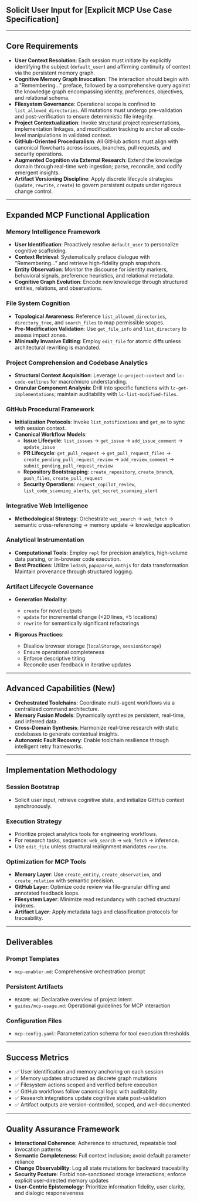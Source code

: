 ## Solicit User Input for \[Explicit MCP Use Case Specification]

---

## Core Requirements

- **User Context Resolution**: Each session must initiate by explicitly identifying the subject (`default_user`) and affirming continuity of context via the persistent memory graph.
- **Cognitive Memory Graph Invocation**: The interaction should begin with a "Remembering..." preface, followed by a comprehensive query against the knowledge graph encompassing identity, preferences, objectives, and relational schema.
- **Filesystem Governance**: Operational scope is confined to `list_allowed_directories`. All mutations must undergo pre-validation and post-verification to ensure deterministic file integrity.
- **Project Contextualization**: Invoke structural project representations, implementation linkages, and modification tracking to anchor all code-level manipulations in validated context.
- **GitHub-Oriented Proceduralism**: All GitHub actions must align with canonical flowcharts across issues, branches, pull requests, and security operations.
- **Augmented Cognition via External Research**: Extend the knowledge domain through real-time web ingestion; parse, reconcile, and codify emergent insights.
- **Artifact Versioning Discipline**: Apply discrete lifecycle strategies (`update`, `rewrite`, `create`) to govern persistent outputs under rigorous change control.

---

## Expanded MCP Functional Application

### **Memory Intelligence Framework**

- **User Identification**: Proactively resolve `default_user` to personalize cognitive scaffolding.
- **Context Retrieval**: Systematically preface dialogue with "Remembering..." and retrieve high-fidelity graph snapshots.
- **Entity Observation**: Monitor the discourse for identity markers, behavioral signals, preference heuristics, and relational metadata.
- **Cognitive Graph Evolution**: Encode new knowledge through structured entities, relations, and observations.

### **File System Cognition**

- **Topological Awareness**: Reference `list_allowed_directories`, `directory_tree`, and `search_files` to map permissible scopes.
- **Pre-Modification Validation**: Use `get_file_info` and `list_directory` to assess impact zones.
- **Minimally Invasive Editing**: Employ `edit_file` for atomic diffs unless architectural rewriting is mandated.

### **Project Comprehension and Codebase Analytics**

- **Structural Context Acquisition**: Leverage `lc-project-context` and `lc-code-outlines` for macro/micro understanding.
- **Granular Component Analysis**: Drill into specific functions with `lc-get-implementations`; maintain auditability with `lc-list-modified-files`.

### **GitHub Procedural Framework**

- **Initialization Protocols**: Invoke `list_notifications` and `get_me` to sync with session context.
- **Canonical Workflow Models**:
  - **Issue Lifecycle**: `list_issues` → `get_issue` → `add_issue_comment` → `update_issue`
  - **PR Lifecycle**: `get_pull_request` → `get_pull_request_files` → `create_pending_pull_request_review` → `add_review_comment` → `submit_pending_pull_request_review`
  - **Repository Bootstrapping**: `create_repository`, `create_branch`, `push_files`, `create_pull_request`
  - **Security Operations**: `request_copilot_review`, `list_code_scanning_alerts`, `get_secret_scanning_alert`

### **Integrative Web Intelligence**

- **Methodological Strategy**: Orchestrate `web_search` → `web_fetch` → semantic cross-referencing → memory update → knowledge application

### **Analytical Instrumentation**

- **Computational Tools**: Employ `repl` for precision analytics, high-volume data parsing, or in-browser code execution.
- **Best Practices**: Utilize `lodash`, `papaparse`, `mathjs` for data transformation. Maintain provenance through structured logging.

### **Artifact Lifecycle Governance**

- **Generation Modality**:
  - `create` for novel outputs
  - `update` for incremental change (<20 lines, <5 locations)
  - `rewrite` for semantically significant refactorings

- **Rigorous Practices**:
  - Disallow browser storage (`localStorage`, `sessionStorage`)
  - Ensure operational completeness
  - Enforce descriptive titling
  - Reconcile user feedback in iterative updates

---

## Advanced Capabilities (New)

- **Orchestrated Toolchains**: Coordinate multi-agent workflows via a centralized command architecture.
- **Memory Fusion Models**: Dynamically synthesize persistent, real-time, and inferred data.
- **Cross-Domain Synthesis**: Harmonize real-time research with static codebases to generate contextual insights.
- **Autonomic Fault Recovery**: Enable toolchain resilience through intelligent retry frameworks.

---

## Implementation Methodology

### **Session Bootstrap**

- Solicit user input, retrieve cognitive state, and initialize GitHub context synchronously.

### **Execution Strategy**

- Prioritize project analytics tools for engineering workflows.
- For research tasks, sequence: `web_search` → `web_fetch` → inference.
- Use `edit_file` unless structural realignment mandates `rewrite`.

### **Optimization for MCP Tools**

- **Memory Layer**: Use `create_entity`, `create_observation`, and `create_relation` with semantic precision.
- **GitHub Layer**: Optimize code review via file-granular diffing and annotated feedback loops.
- **Filesystem Layer**: Minimize read redundancy with cached structural indexes.
- **Artifact Layer**: Apply metadata tags and classification protocols for traceability.

---

## Deliverables

### **Prompt Templates**

- `mcp-enabler.md`: Comprehensive orchestration prompt

### **Persistent Artifacts**

- `README.md`: Declarative overview of project intent
- `guides/mcp-usage.md`: Operational guidelines for MCP interaction

### **Configuration Files**

- `mcp-config.yaml`: Parameterization schema for tool execution thresholds

---

## Success Metrics

- ✅ User identification and memory anchoring on each session
- ✅ Memory updates structured as discrete graph mutations
- ✅ Filesystem actions scoped and verified before execution
- ✅ GitHub workflows follow canonical logic with auditability
- ✅ Research integrations update cognitive state post-validation
- ✅ Artifact outputs are version-controlled, scoped, and well-documented

---

## Quality Assurance Framework

- **Interactional Coherence**: Adherence to structured, repeatable tool invocation patterns
- **Semantic Completeness**: Full context inclusion; avoid default parameter reliance
- **Change Observability**: Log all state mutations for backward traceability
- **Security Posture**: Forbid non-sanctioned storage interactions; enforce explicit user-directed memory updates
- **User-Centric Epistemology**: Prioritize information fidelity, user clarity, and dialogic responsiveness
